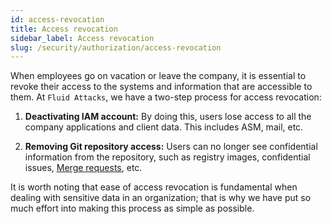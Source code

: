 ```yaml
---
id: access-revocation
title: Access revocation
sidebar_label: Access revocation
slug: /security/authorization/access-revocation
---
```


When employees go on vacation or leave the company,
it is essential to revoke their access
to the systems and information
that are accessible to them.
At `Fluid Attacks`,
we have a two-step process
for access revocation:

1. **Deactivating IAM account:**
By doing this,
users lose access to all the company applications
and client data.
This includes ASM, mail, etc.

2. **Removing Git repository access:**
Users can no longer see
confidential information from the repository,
such as registry images, confidential issues,
[Merge requests](https://docs.gitlab.com/ee/user/project/merge_requests/), etc.

It is worth noting
that ease of access revocation is fundamental
when dealing with sensitive data in an organization;
that is why we have put so much effort
into making this process as simple as possible.
